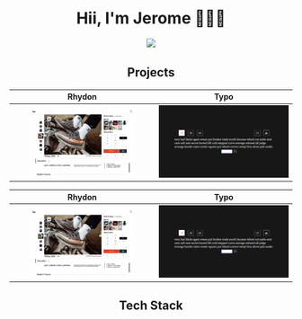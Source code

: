 <h1 align='center' paddingBottom='10px'> Hii, I'm Jerome 👨🏽‍💻 </h1>

<p align=center>
<img src=https://github-readme-stats.vercel.app/api?username=JeromeMTR&theme=gotham&show_icons=true />
</p>

[gotham_repo]: https://github-readme-stats.vercel.app/api/pin/?username=JeromeMTR&repo=github-readme-stats&cache_seconds=86400&theme=gotham

<h2 align='center' paddingBottom='10px'> Projects </h2>

Rhydon                       |             Typo
  :-------------------------:|:-------------------------:
<img src='/assets/photos/productoverview.png'  width='75%' align='center'> </img>  |  ![typo](/assets/photos/15seconds.png )

Rhydon                       |             Typo
  :-------------------------:|:-------------------------:
<img src='/assets/photos/productoverview.png'  width='75%' align='center'> </img>  |  ![typo](/assets/photos/15seconds.png )

<h2 align='center' paddingBottom='10px'> Tech Stack </h2>